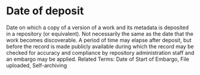 # Date of deposit
Date on which a copy of a version of a work and its metadata is deposited in a repository (or equivalent). Not necessarily the same as the date that the work becomes discoverable. A period of time may elapse after deposit, but before the record is made publicly available during which the record may be checked for accuracy and compliance by repository administration staff and an embargo may be applied.
Related Terms: Date of Start of Embargo, File uploaded, Self-archiving